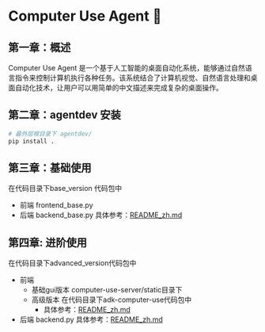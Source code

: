 # Computer Use Agent 🤖

## 第一章：概述

Computer Use Agent 是一个基于人工智能的桌面自动化系统，能够通过自然语言指令来控制计算机执行各种任务。该系统结合了计算机视觉、自然语言处理和桌面自动化技术，让用户可以用简单的中文描述来完成复杂的桌面操作。

## 第二章：agentdev 安装

```bash
# 最外层根目录下 agentdev/
pip install .
```

## 第三章：基础使用

在代码目录下base_version 代码包中
- 前端 frontend_base.py
- 后端 backend_base.py
具体参考：[README_zh.md](./base_version/computer_use_server/README_zh.md)

## 第四章: 进阶使用

在代码目录下advanced_version代码包中
- 前端
  - 基础gui版本 computer-use-server/static目录下
  - 高级版本 在代码目录下adk-computer-use代码包中
    - 具体参考：[README_zh.md](./advanced_version/adk-computer-use/README.md)
- 后端 backend.py
具体参考：[README_zh.md](./advanced_version/computer_use_server/README_zh.md)